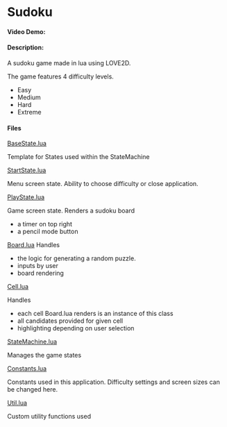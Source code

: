 # Sudoku
#### Video Demo:
#### Description:
A sudoku game made in lua using LOVE2D.

The game features 4 difficulty levels.
- Easy
- Medium
- Hard
- Extreme

#### Files
[BaseState.lua](src/states/BaseState.lua)

Template for States used within the StateMachine

[StartState.lua](src/states/StartState.lua)

Menu screen state.
Ability to choose difficulty or close application.

[PlayState.lua](src/states/PlayState.lua)

Game screen state.
Renders a sudoku board
- a timer on top right
- a pencil mode button 

[Board.lua](src/Board.lua)
Handles
- the logic for generating a random puzzle.
- inputs by user
- board rendering

[Cell.lua](src/Cell.lua)

Handles
- each cell Board.lua renders is an instance of this class
- all candidates provided for given cell
- highlighting depending on user selection

[StateMachine.lua](src/StateMachine.lua)

Manages the game states

[Constants.lua](src/Constants.lua)

Constants used in this application.
Difficulty settings and screen sizes can be changed here.

[Util.lua](src/Util.lua)

Custom utility functions used
